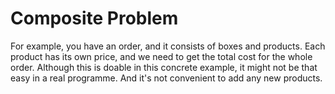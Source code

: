 # Composite Problem

For example, you have an order, and it consists of boxes and products. Each product has its own price, and we need to get the total cost for the whole order. Although this is doable in this concrete example, it might not be that easy in a real programme. And it's not convenient to add any new products. 
